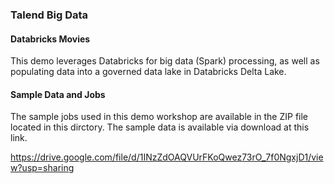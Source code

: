 
### Talend Big Data

#### Databricks Movies

This demo leverages Databricks for big data (Spark) processing, as well as populating data 
into a governed data lake in Databricks Delta Lake.

#### Sample Data and Jobs

The sample jobs used in this demo workshop are available in the ZIP file located in this dirctory.
The sample data is available via download at this link. 

https://drive.google.com/file/d/1INzZdOAQVUrFKoQwez73rO_7f0NgxjD1/view?usp=sharing


